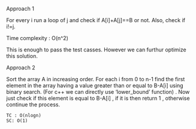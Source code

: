 Approach 1

For every i run a loop of j and check if A[i]+A[j]==B or not. Also, check if i!=j.

Time complexity : O(n^2)

This is enough to pass the test casses. However we can furthur optimize this solution.

Approach 2

Sort the array A in increasing order. For each i from 0 to n-1 find the first element in the array having a value greater than or equal to B-A[i] using binary search.
(For c++ we can directly use ‘lower_bound’ function) . Now just check if this element is equal to B-A[i] , if it is then return 1 , otherwise continue the process.

    TC : O(nlogn)
    SC: O(1)